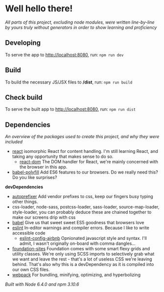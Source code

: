 # Well hello there!

_All parts of this project, excluding node modules, were written line-by-line by yours truly without generators in order to show learning and proficiency_

## Developing

To serve the app to [http://localhost:8080](http://localhost:8080), run: `npm run dev`

## Build
To build the necessary JS/JSX files to __/dist__, run: `npm run build`

## Check build
To serve the built app to [http://localhost:8080](http://localhost:8080), run: `npm run dist`

## Dependencies
_An overview of the packages used to create this project, and why they were included_

- [react] isomorphic React for content handling. I'm still learning React, and taking any opportunity that makes sense to do so.
  - [react-dom] The DOM handler for React, we're mainly concerned with the browser in this app.
- [babel-polyfill] Add ES6 features to our browsers. Do we really need this? Do you like surprises?

[react]: https://github.com/facebook/react
[react-dom]: https://www.npmjs.com/package/react-dom
[babel-polyfill]: https://github.com/babel/babel/tree/master/packages/babel-polyfill

**devDependencies**
- [autoprefixer] Add vendor prefixes to css, keep our fingers busy typing other things.
- css-loader, node-sass, postcss-loader, sass-loader, source-map-loader, style-loader, you can probably deduce these are chained together to make our screens drip with css
- [babel] Give us that sweet sweet ES5 goodness that browsers love
- [eslint] In-editor warnings and compiler errors. Because I like to write accessible code
  - [eslint-config-airbnb] Opnionated javascript style and syntax. I'll admit, I wasn't originally on-board with comma dangles...
- [foundation-sites] Foundation comes with some smart flexy grids and utility classes. We're only using SCSS imports to selectively grab what we want and leave the rest - that's a lot of useless CSS we're leaving behind. That's also why this is a devDependency as it is compiled into our own CSS files.
- [webpack] For bundling, minifying, optimizing, and hyperbolizing

[autoprefixer]: https://github.com/postcss/autoprefixer
[babel]: https://github.com/babel/babel
[eslint]: https://github.com/eslint/eslint
[foundation-sites]: https://github.com/zurb/foundation-sites
[webpack]: https://github.com/webpack/webpack
[eslint-config-airbnb]: https://github.com/airbnb/javascript

_Built with Node 6.4.0 and npm 3.10.6_
